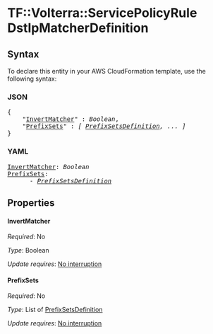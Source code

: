 # TF::Volterra::ServicePolicyRule DstIpMatcherDefinition

## Syntax

To declare this entity in your AWS CloudFormation template, use the following syntax:

### JSON

<pre>
{
    "<a href="#invertmatcher" title="InvertMatcher">InvertMatcher</a>" : <i>Boolean</i>,
    "<a href="#prefixsets" title="PrefixSets">PrefixSets</a>" : <i>[ <a href="prefixsetsdefinition.md">PrefixSetsDefinition</a>, ... ]</i>
}
</pre>

### YAML

<pre>
<a href="#invertmatcher" title="InvertMatcher">InvertMatcher</a>: <i>Boolean</i>
<a href="#prefixsets" title="PrefixSets">PrefixSets</a>: <i>
      - <a href="prefixsetsdefinition.md">PrefixSetsDefinition</a></i>
</pre>

## Properties

#### InvertMatcher

_Required_: No

_Type_: Boolean

_Update requires_: [No interruption](https://docs.aws.amazon.com/AWSCloudFormation/latest/UserGuide/using-cfn-updating-stacks-update-behaviors.html#update-no-interrupt)

#### PrefixSets

_Required_: No

_Type_: List of <a href="prefixsetsdefinition.md">PrefixSetsDefinition</a>

_Update requires_: [No interruption](https://docs.aws.amazon.com/AWSCloudFormation/latest/UserGuide/using-cfn-updating-stacks-update-behaviors.html#update-no-interrupt)

